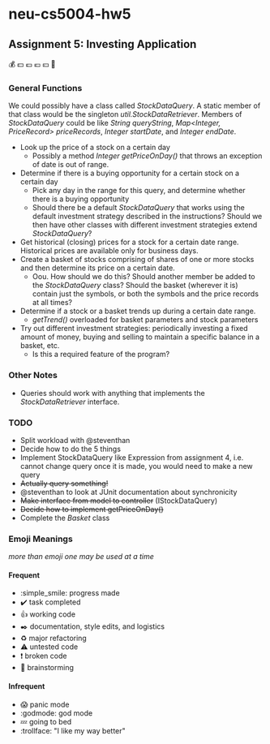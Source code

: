 # neu-cs5004-hw5
## Assignment 5: Investing Application
:moneybag: :dollar: :pound: :euro: :yen: :money_with_wings:

### General Functions

We could possibly have a class called *StockDataQuery*. A static member of that class would be the singleton *util.StockDataRetriever*. Members of *StockDataQuery* could be like *String queryString*, *Map<Integer, PriceRecord> priceRecords*, *Integer startDate*, and *Integer endDate*.

* Look up the price of a stock on a certain day
    * Possibly a method *Integer getPriceOnDay()* that throws an exception of date is out of range.
* Determine if there is a buying opportunity for a certain stock on a certain day
    * Pick any day in the range for this query, and determine whether there is a buying opportunity
    * Should there be a default *StockDataQuery* that works using the default investment strategy described in the instructions? Should we then have other classes with different investment strategies extend *StockDataQuery*?
* Get historical (closing) prices for a stock for a certain date range. Historical prices are available only for business days.
* Create a basket of stocks comprising of shares of one or more stocks and then determine its price on a certain date.
    * Oou. How should we do this? Should another member be added to the *StockDataQuery* class? Should the basket (wherever it is) contain just the symbols, or both the symbols and the price records at all times?
* Determine if a stock or a basket trends up during a certain date range.
    * *getTrend()* overloaded for basket parameters and stock parameters
* Try out different investment strategies: periodically investing a fixed amount of money, buying and selling to maintain a specific balance in a basket, etc.
    * Is this a required feature of the program?

### Other Notes

* Queries should work with anything that implements the *StockDataRetriever* interface.

### TODO

* Split workload with @steventhan
* Decide how to do the 5 things
* Implement StockDataQuery like Expression from assignment 4, i.e. cannot change query once it is made, you would need to make a new query
* <del>Actually query something!</del>
* @steventhan to look at JUnit documentation about synchronicity
* <del>Make interface from model to controller</del> (IStockDataQuery)
* <del>Decide how to implement getPriceOnDay()</del>
* Complete the _Basket_ class

### Emoji Meanings
_*more than emoji one may be used at a time*_
#### Frequent
* :simple_smile: progress made
* :heavy_check_mark: task completed
* :+1: working code
* :black_nib: documentation, style edits, and logistics
* :recycle: major refactoring
* :warning: untested code
* :exclamation: broken code
* :thought_balloon: brainstorming
#### Infrequent
* :scream: panic mode
* :godmode: god mode
* :zzz: going to bed
* :trollface: "I like my way better"






